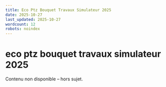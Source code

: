 ```yaml
---
title: Eco Ptz Bouquet Travaux Simulateur 2025
date: 2025-10-27
last_updated: 2025-10-27
wordcount: 12
robots: noindex
---
```


# eco ptz bouquet travaux simulateur 2025

Contenu non disponible – hors sujet.